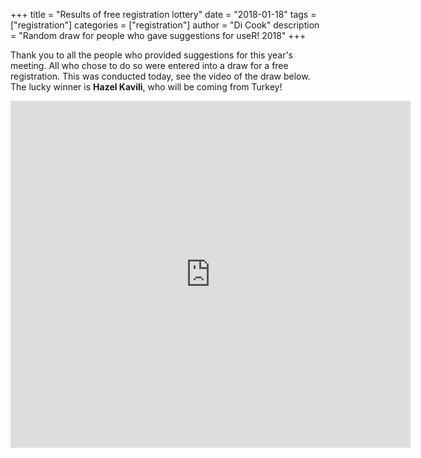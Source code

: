 +++
title = "Results of free registration lottery"
date = "2018-01-18"
tags = ["registration"]
categories = ["registration"]
author = "Di Cook"
description = "Random draw for people who gave suggestions for useR! 2018"
+++

Thank you to all the people who provided suggestions for this year's meeting. All who chose to do so were entered into a draw for a free registration. This was conducted today, see the video of the draw below. The lucky winner is **Hazel Kavili**, who will be coming from Turkey!


<iframe src="https://player.vimeo.com/video/251611774" width="640" height="555" frameborder="0" webkitallowfullscreen mozallowfullscreen allowfullscreen></iframe>

